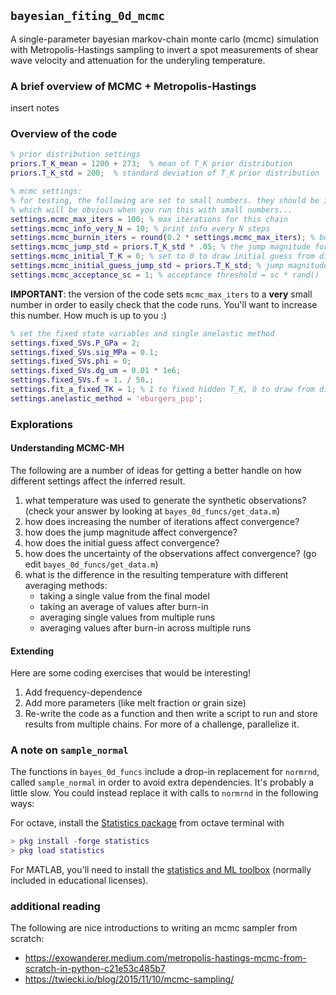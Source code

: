 ## `bayesian_fiting_0d_mcmc` 

A single-parameter bayesian markov-chain monte carlo (mcmc) simulation with 
Metropolis-Hastings sampling to invert a spot measurements of shear wave velocity 
and attenuation for the underyling temperature. 

### A brief overview of MCMC + Metropolis-Hastings

insert notes 

### Overview of the code 

```matlab
% prior distribution settings
priors.T_K_mean = 1200 + 273;  % mean of T_K prior distribution
priors.T_K_std = 200;  % standard deviation of T_K prior distribution
``` 
```matlab
% mcmc settings:
% for testing, the following are set to small numbers. they should be increased,
% which will be obvious when you run this with small numbers...
settings.mcmc_max_iters = 100; % max iterations for this chain
settings.mcmc_info_very_N = 10; % print info every N steps
settings.mcmc_burnin_iters = round(0.2 * settings.mcmc_max_iters); % burn in iterations
settings.mcmc_jump_std = priors.T_K_std * .05; % the jump magnitude for updating T_K
settings.mcmc_initial_T_K = 0; % set to 0 to draw initial guess from distribution
settings.mcmc_initial_guess_jump_std = priors.T_K_std; % jump magnitude for the initial guess
settings.mcmc_acceptance_sc = 1; % acceptance threshold = sc * rand()
``` 

**IMPORTANT**: the version of the code sets `mcmc_max_iters` to a **very** small number in order to 
easily check that the code runs. You'll want to increase this number. How much is up to you :) 

```matlab
% set the fixed state variables and single anelastic method
settings.fixed_SVs.P_GPa = 2;
settings.fixed_SVs.sig_MPa = 0.1;
settings.fixed_SVs.phi = 0;
settings.fixed_SVs.dg_um = 0.01 * 1e6;
settings.fixed_SVs.f = 1. / 50.;
settings.fit_a_fixed_TK = 1; % 1 to fixed hidden T_K, 0 to draw from distribution about a hidden mean
settings.anelastic_method = 'eburgers_psp';
``` 

### Explorations 


#### Understanding MCMC-MH

The following are a number of ideas for getting a better handle on how different 
settings affect the inferred result. 

1. what temperature was used to generate the synthetic observations? (check your answer by looking at `bayes_0d_funcs/get_data.m`)
2. how does increasing the number of iterations affect convergence?
3. how does the jump magnitude affect convergence?
4. how does the initial guess affect convergence? 
5. how does the uncertainty of the observations affect convergence? (go edit `bayes_0d_funcs/get_data.m`)
6. what is the difference in the resulting temperature with different averaging methods:
   * taking a single value from the final model
   * taking an average of values after burn-in 
   * averaging single values from multiple runs 
   * averaging values after burn-in across multiple runs 

#### Extending 

Here are some coding exercises that would be interesting! 

1. Add frequency-dependence
2. Add more parameters (like melt fraction or grain size)
3. Re-write the code as a function and then write a script to run and store results from multiple chains. For more of a challenge, parallelize it.



### A note on `sample_normal`
 
The functions in `bayes_0d_funcs` include a drop-in replacement for `normrnd`, called 
`sample_normal` in order to avoid extra dependencies. It's probably a little slow. You
could instead replace it with calls to `normrnd` in the following ways:

For octave, install the [Statistics package](https://wiki.octave.org/Statistics_package)
from octave terminal with 
```matlab
> pkg install -forge statistics
> pkg load statistics
```

For MATLAB, you'll need to install the [statistics and ML toolbox](https://www.mathworks.com/products/statistics.html) (normally included in educational licenses).

### additional reading 

The following are nice introductions to writing an mcmc sampler from scratch:

* https://exowanderer.medium.com/metropolis-hastings-mcmc-from-scratch-in-python-c21e53c485b7
* https://twiecki.io/blog/2015/11/10/mcmc-sampling/
 

 